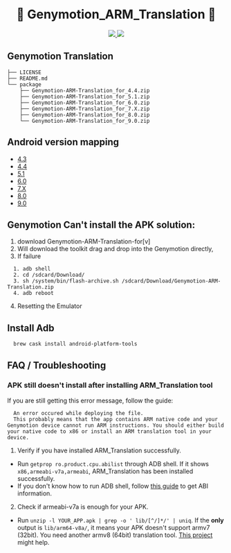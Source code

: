 ​<h1 align="center">:rocket: Genymotion_ARM_Translation :rocket: </h1>

<p align="center">
<a href="https://github.com/m9rc0">
  <img src="https://img.shields.io/website-up-down-green-red/https/shields.io.svg?label=m9rc0">
</a>
<a href="https://github.com/m9rc0/Genymotion_ARM_Translation">
    <img src="https://img.shields.io/github/license/mashape/apistatus.svg">
</a>
</p>

## Genymotion Translation

```
├── LICENSE
├── README.md
└── package
    ├── Genymotion-ARM-Translation_for_4.4.zip
    ├── Genymotion-ARM-Translation_for_5.1.zip
    ├── Genymotion-ARM-Translation_for_6.0.zip
    ├── Genymotion-ARM-Translation_for_7.X.zip
    ├── Genymotion-ARM-Translation_for_8.0.zip
    └── Genymotion-ARM-Translation_for_9.0.zip
```

## Android version mapping

* [4.3](/package/Genymotion-ARM-Translation_for_4.3.zip)
* [4.4](/package/Genymotion-ARM-Translation_for_4.4.zip)
* [5.1](/package/Genymotion-ARM-Translation_for_5.1.zip)
* [6.0](/package/Genymotion-ARM-Translation_for_6.0.zip)
* [7.X](/package/Genymotion-ARM-Translation_for_7.X.zip)
* [8.0](/package/Genymotion-ARM-Translation_for_8.0.zip)
* [9.0](/package/Genymotion-ARM-Translation_for_9.0.zip)

## Genymotion Can't install the APK solution:

1. download Genymotion-ARM-Translation-for[v]
2. Will download the toolkit drag and drop into the Genymotion directly,
3. If failure
```
  1. adb shell
  2. cd /sdcard/Download/
  3. sh /system/bin/flash-archive.sh /sdcard/Download/Genymotion-ARM-Translation.zip
  4. adb reboot
```
4. Resetting the Emulator

## Install Adb

```bash
  brew cask install android-platform-tools
```

## FAQ / Troubleshooting

### APK still doesn't install after installing ARM_Translation tool

If you are still getting this error message, follow the guide:

```
  An error occured while deploying the file.
  This probably means that the app contains ARM native code and your Genymotion device cannot run ARM instructions. You should either build your native code to x86 or install an ARM translation tool in your device.
```

1. Verify if you have installed ARM_Translation successfully.
 - Run `getprop ro.product.cpu.abilist` through ADB shell. If it shows `x86,armeabi-v7a,armeabi`, ARM_Translation has been installed successfully.
 - If you don't know how to run ADB shell, follow [this guide](https://docs.genymotion.com/desktop/041_Deploying_an_app/#install-the-arm-translation-tools) to get ABI information.

2. Check if armeabi-v7a is enough for your APK.
  - Run `unzip -l YOUR_APP.apk | grep -o ' lib/[^/]*/' | uniq`. If the **only** output is `lib/arm64-v8a/`, it means your APK doesn't support armv7 (32bit). You need another armv8 (64bit) translation tool. [This project](https://github.com/niizam/Genymotion_A11_libhoudini) might help.


